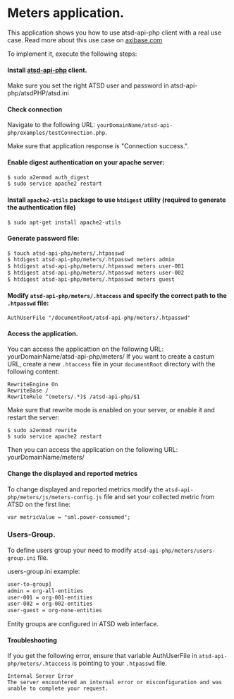 # Meters application. 

This application shows you how to use atsd-api-php client with a real use case.
Read more about this use case on [axibase.com]

To implement it, execute the following steps:

#### Install [atsd-api-php] client. 

Make sure you set the right ATSD user and password in atsd-api-php/atsdPHP/atsd.ini

#### Check connection
Navigate to the following URL: ```yourDomainName/atsd-api-php/examples/testConnection.php```.

Make sure that application response is "Connection success.".

#### Enable digest authentication on your apache server:
```bash
$ sudo a2enmod auth_digest
$ sudo service apache2 restart
```
#### Install ```apache2-utils``` package to use ```htdigest``` utility (required to generate the authentication file)
```bash
$ sudo apt-get install apache2-utils
```
#### Generate password file:
```bash
$ touch atsd-api-php/meters/.htpasswd
$ htdigest atsd-api-php/meters/.htpasswd meters admin
$ htdigest atsd-api-php/meters/.htpasswd meters user-001
$ htdigest atsd-api-php/meters/.htpasswd meters user-002
$ htdigest atsd-api-php/meters/.htpasswd meters guest
```
#### Modify ```atsd-api-php/meters/.htaccess``` and specify the correct path to the ```.htpasswd``` file:
```
AuthUserFile "/documentRoot/atsd-api-php/meters/.htpasswd"
```
#### Access the application.
You can access the applicattion on the following URL:
yourDomainName/atsd-api-php/meters/
If you want to create a castum URL, create a new ```.htaccess``` file in your ```documentRoot``` directory with the following content:
```
RewriteEngine On
RewriteBase /
RewriteRule ^(meters/.*)$ /atsd-api-php/$1 
```
Make sure that rewrite mode is enabled on your server, or enable it and restart the server:
```
$ sudo a2enmod rewrite
$ sudo service apache2 restart
```
Then you can access the application on the following URL:
yourDomainName/meters/

#### Change the displayed and reported metrics
To change displayed and reported metrics modify the ```atsd-api-php/meters/js/meters-config.js``` file and set your collected metric from ATSD on the first line:
```
var metricValue = "sml.power-consumed";
```

### Users-Group.
To define users group your need to modify ```atsd-api-php/meters/users-group.ini``` file. 

users-group.ini example:
```bash
user-to-group]
admin = org-all-entities
user-001 = org-001-entities
user-002 = org-002-entities
user-guest = org-none-entities
```
Entity groups are configured in ATSD web interface.

#### Troubleshooting

If you get the following error, ensure that variable AuthUserFile in ```atsd-api-php/meters/.htaccess``` is pointing to your ```.htpasswd``` file.
```
Internal Server Error
The server encountered an internal error or misconfiguration and was unable to complete your request.
```

[atsd-api-php]:https://github.com/axibase/atsd-api-php
[axibase.com]:http://axibase.com/products/axibase-time-series-database/visualization/embedded-widgets/external-application/
